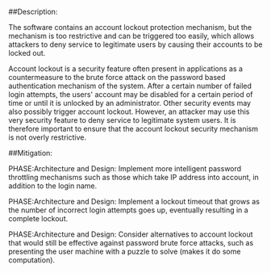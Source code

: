##Description:

The software contains an account lockout protection mechanism, but the mechanism is too restrictive and can be triggered too easily, which allows attackers to deny service to legitimate users by causing their accounts to be locked out.

Account lockout is a security feature often present in applications as a countermeasure to the brute force attack on the password based authentication mechanism of the system. After a certain number of failed login attempts, the users' account may be disabled for a certain period of time or until it is unlocked by an administrator. Other security events may also possibly trigger account lockout. However, an attacker may use this very security feature to deny service to legitimate system users. It is therefore important to ensure that the account lockout security mechanism is not overly restrictive.

##Mitigation:


PHASE:Architecture and Design:
Implement more intelligent password throttling mechanisms such as those which take IP address into account, in addition to the login name.

PHASE:Architecture and Design:
Implement a lockout timeout that grows as the number of incorrect login attempts goes up, eventually resulting in a complete lockout.

PHASE:Architecture and Design:
Consider alternatives to account lockout that would still be effective against password brute force attacks, such as presenting the user machine with a puzzle to solve (makes it do some computation).

